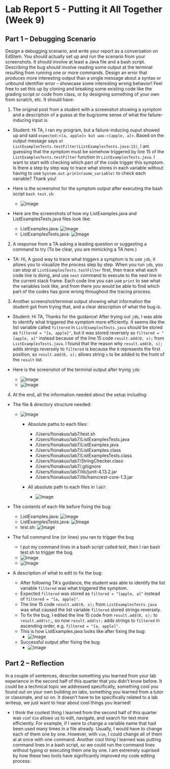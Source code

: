 # Lab Report 5 - Putting it All Together (Week 9)

## Part 1 – Debugging Scenario
Design a debugging scenario, and write your report as a conversation on EdStem.
You should actually set up and run the scenario from your screenshots. It should involve at least a Java file and a bash script. Describing the bug should involve reading some output at the terminal resulting from running one or more commands. Design an error that produces more interesting output than a single message about a syntax or unbound identifier error – showcase some interesting wrong behavior! Feel free to set this up by cloning and breaking some existing code like the grading script or code from class, or by designing something of your own from scratch, etc.
It should have:

1. The original post from a student with a screenshot showing a symptom and a description of a guess at the bug/some sense of what the failure-inducing input is.
  - Student: Hi TA,
    I ran my program, but a failure-inducing ouput showed up and said `expected:<[a, apple]> but was:<[apple, a]>`.
    Based on the output message says `at ListExamplesTests.testFilter(ListExamplesTests.java:15)`, I am guessing that the symptom must be somehow triggered by line 15 of the `ListExamplesTests.testFilter` function in `ListExamplesTests.java`. I want to start with checking which part of the code trigger this symptom. Is there a step by step way to trace what stores in each variable without having to use `System.out.prinln(some_variable)` to check each variable? Thank you!
  
  - Here is the screenshot for the symptom output after executing the bash script `bash test.sh`:
    -  ![Image](test_trigger.png)
   
  - Here are the screenshots of how my ListExamples.java and ListExamplesTests.java files look like:
    -  ListExamples.java: ![Image](ListExamples_before.png)
    -  ListExamplesTests.java: ![Image](ListExamplesTests.png)

2. A response from a TA asking a leading question or suggesting a command to try (To be clear, you are mimicking a TA here.)
  - TA: Hi,
    A good way to trace what triggers a symptom is to use `jdb`, it allows you to visualize the process step by step.
    When you run `jdb`, you can stop at `ListExamplesTests.testFilter` first, then trace what each code line is doing, and use `next` command to execute to the next line in the current stack frame. Each code line you can use `print` to see what the variables look like, and from there you would be able to find which part of the codes has gone wrong throughout the tracing process.

3. Another screenshot/terminal output showing what information the student got from trying that, and a clear description of what the bug is.
  -  Student: Hi TA,
     Thanks for the guidance! After trying out `jdb`, I was able to identify what triggered the symptom more efficiently. It seems like the list variable called `filtered` in `ListExamplesTests.java` should be stored as `filtered = "[a, apple]"`, but it was stored reversely as `filtered = "[apple, a]"` instead because of the line 15 code `result.add(0, s);` from `ListExamplesTests.java`. I found that the reason why `result.add(0, s);` adds strings reversely to `filtered` is because the `0` represents the first position, so `result.add(0, s);` allows string `s` to be added to the front of the `result` list.

  - Here is the screenshot of the terminal output after trying `jdb`:
    -  ![Image](jdb_bash.png)
    -  ![Image](jdb.png)

4. At the end, all the information needed about the setup including:
  - The file & directory structure needed:
    - ![Image](file_directory_structure.png)
      -  Absolute paths to each files:
            -  /Users/fionakuo/lab7/test.sh
            -  /Users/fionakuo/lab7/ListExamplesTests.java
            -  /Users/fionakuo/lab7/ListExamples.java
            -  /Users/fionakuo/lab7/ListExamples.class 
            -  /Users/fionakuo/lab7/ListExamplesTests.class
            -  /Users/fionakuo/lab7/StringChecker.class
            -  /Users/fionakuo/lab7/.gitignore
            -  /Users/fionakuo/lab7/lib/junit-4.13.2.jar
            -  /Users/fionakuo/lab7/lib/hamcrest-core-1.3.jar
  
      - All absolute path to each files in `lab7`:
        - ![Image](all_path.png)
   
  - The contents of each file before fixing the bug:
    -  ListExamples.java: ![Image](ListExamples_before.png)
    -  ListExamplesTests.java: ![Image](ListExamplesTests.png)
    -  test.sh: ![Image](test.png)
   
  - The full command line (or lines) you ran to trigger the bug
    -  I put my command lines in a bash script called test, then I ran bash test.sh to trigger the bug.
    -  ![Image](test_trigger.png)
    -  ![Image](jdb_bashO.png)
   
  - A description of what to edit to fix the bug:
    - After following TA's guidance, the student was able to identify the list variable `filtered` was what triggered the symptom.
    - Expected `filtered` was stored as `filtered = "[apple, a]"` instead of `filtered = "[a, apple]"`.
    - The line 15 code `result.add(0, s);` from `ListExamplesTests.java` was what caused the list variable `filtered` stored strings reversely. 
    - To fix the bug, I edited the line 15 code from `result.add(0, s);` to `result.add(s);`, so now `result.add(s);` adds strings to `filtered` in ascending order, e.g. `filtered = "[a, apple]"`.
    - This is how ListExamples.java looks like after fixing the bug:
      -  ![Image](ListExamples_after.png)
    - Successful output after fixing the bug:
      -  ![Image](success_output.png)
  





## Part 2 – Reflection
In a couple of sentences, describe something you learned from your lab experience in the second half of this quarter that you didn’t know before. It could be a technical topic we addressed specifically, something cool you found out on your own building on labs, something you learned from a tutor or classmate, and so on. It doesn’t have to be specifically related to a lab writeup, we just want to hear about cool things you learned!

- I think the coolest thing I learned from the second half of this quarter was `vim`! `Vim` allows us to edit, navigate, and search for text more efficiently. For example, if I were to change a variable name that had been used many times in a file already. Usually, I would have to change each of them one by one. However, with `vim`, I could change all of them al at once with one command. Another cool thing I learned was putting command lines in a bash script, so we could run the command lines without typing or executing them one by one. I am extremely suprised by how these two tools have significantly improved my code editing process.



